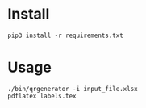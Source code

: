 # Install

```
pip3 install -r requirements.txt
```


# Usage

```
./bin/qrgenerator -i input_file.xlsx
pdflatex labels.tex
```
